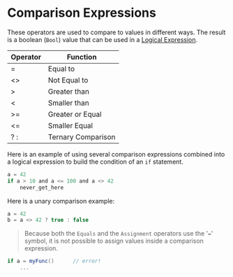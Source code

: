 # Comparison Expressions

These operators are used to compare to values in different ways. The result is a boolean (`Bool`) value that can be used in a [Logical Expression](logical.md).

| Operator | Function
|-------|------
| = | Equal to
| <> | Not Equal to
| > | Greater than
| < | Smaller than
| >= | Greater or Equal
| <= | Smaller Equal
| ? : | Ternary Comparison

Here is an example of using several comparison expressions combined into a logical expression to build the condition of an `if` statement.

```C#
a = 42
if a > 10 and a <= 100 and a <> 42
    never_get_here
```

Here is a unary comparison example:

```C#
a = 42
b = a <> 42 ? true : false
```

> Because both the `Equals` and the `Assignment` operators use the '`=`' symbol, it is not possible to assign values inside a comparison expression.

```C#
if a = myFunc()      // error!
    ...
```
